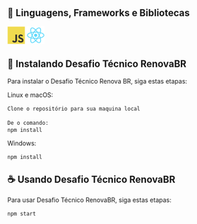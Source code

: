 ## 🔧 Linguagens, Frameworks e Bibliotecas
<a href="https://developer.mozilla.org/en-US/docs/Web/JavaScript" target="_blank"><img src="https://raw.githubusercontent.com/devicons/devicon/master/icons/javascript/javascript-original.svg" alt="javascript" width="40" height="40"/></a>
<a href="https://www.reactjs.org/" target="_blank"><img src="https://raw.githubusercontent.com/devicons/devicon/master/icons/react/react-original.svg" alt="react" width="40" height="40"/></a>
## 🚀 Instalando Desafio Técnico RenovaBR

Para instalar o Desafio Técnico Renova BR, siga estas etapas:

Linux e macOS:
```
Clone o repositório para sua maquina local

De o comando:
npm install
```

Windows:
```
npm install
```

## ☕ Usando Desafio Técnico RenovaBR

Para usar Desafio Técnico RenovaBR, siga estas etapas:

```
npm start
```
